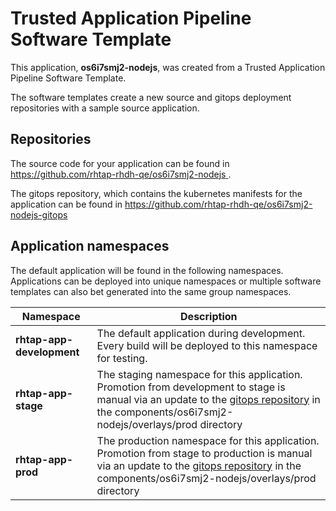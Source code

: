 # Trusted Application Pipeline Software Template

This application, **os6i7smj2-nodejs**, was created from a Trusted Application Pipeline Software Template.

The software templates create a new source and gitops deployment repositories with a sample source application. 

## Repositories

The source code for your application can be found in [https://github.com/rhtap-rhdh-qe/os6i7smj2-nodejs ](https://github.com/rhtap-rhdh-qe/os6i7smj2-nodejs ).
 
The gitops repository, which contains the kubernetes manifests for the application can be found in 
[https://github.com/rhtap-rhdh-qe/os6i7smj2-nodejs-gitops ](https://github.com/rhtap-rhdh-qe/os6i7smj2-nodejs-gitops ) 

## Application namespaces 

The default application will be found in the following namespaces. Applications can be deployed into unique namespaces or multiple software templates can also bet generated into the same group namespaces.  

|  Namespace   |  Description   |  
| -------- | -------- |   
| **rhtap-app-development** | The default application during development. Every build will be deployed to this namespace for testing. | 
| **rhtap-app-stage** | The staging namespace for this application. Promotion from development to stage is manual via an update to the [gitops repository](https://github.com/rhtap-rhdh-qe/os6i7smj2-nodejs-gitops ) in the components/os6i7smj2-nodejs/overlays/prod directory |  
| **rhtap-app-prod** | The production namespace for this application. Promotion from stage to production is manual via an update to the [gitops repository](https://github.com/rhtap-rhdh-qe/os6i7smj2-nodejs-gitops ) in the components/os6i7smj2-nodejs/overlays/prod directory | 